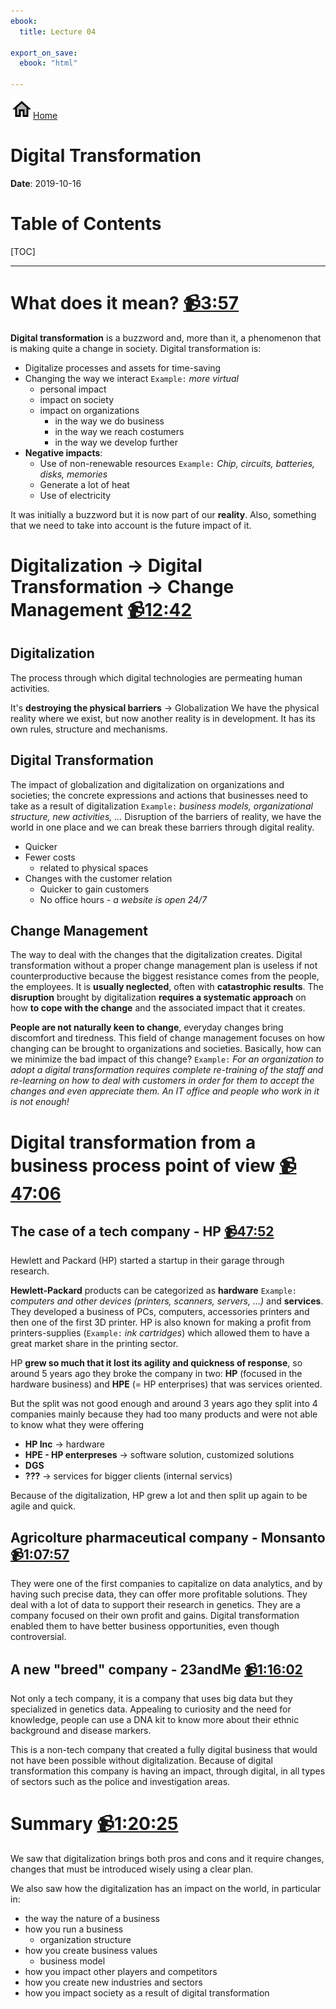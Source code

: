 ```yaml
---
ebook:
  title: Lecture 04

export_on_save:
  ebook: "html"

---
```


<a href="https://zanna-37.github.io/I-E_Basis_2019/"><img src="./resources/home.png" alt="Home" style="vertical-align: bottom;">Home</a>

# Digital Transformation

**Date**: 2019-10-16

# Table of Contents

[TOC]

-----

# What does it mean? [📹3:57](https://youtu.be/pMW-OOUO3jY?t=237)

**Digital transformation** is a buzzword and, more than it, a phenomenon that is making quite a change in society. Digital transformation is:

- Digitalize processes and assets for time-saving
- Changing the way we interact `Example:` _more virtual_
  - personal impact
  - impact on society
  - impact on organizations
    - in the way we do business
    - in the way we reach costumers
    - in the way we develop further
- **Negative impacts**:
  - Use of non-renewable resources `Example:` _Chip, circuits, batteries, disks, memories_
  - Generate a lot of heat
  - Use of electricity

It was initially a buzzword but it is now part of our **reality**. Also, something that we need to take into account is the future impact of it.

# Digitalization → Digital Transformation → Change Management [📹12:42](https://youtu.be/pMW-OOUO3jY?t=762)

## Digitalization

The process through which digital technologies are permeating human activities.

It's **destroying the physical barriers** → Globalization
We have the physical reality where we exist, but now another reality is in development. It has its own rules, structure and mechanisms.

## Digital Transformation

The impact of globalization and digitalization on organizations and societies; the concrete expressions and actions that businesses need to take as a result of digitalization `Example:` _business models, organizational structure, new activities, …_
Disruption of the barriers of reality, we have the world in one place and we can break these barriers through digital reality.

- Quicker
- Fewer costs
  - related to physical spaces
- Changes with the customer relation
  - Quicker to gain customers
  - No office hours _- a website is open 24/7_

## Change Management

The way to deal with the changes that the digitalization creates. Digital transformation without a proper change management plan is useless if not counterproductive because the biggest resistance comes from the people, the employees.
It is **usually neglected**, often with **catastrophic results**.
The **disruption** brought by digitalization **requires a systematic approach** on how **to cope with the change** and the associated impact that it creates.

**People are not naturally keen to change**, everyday changes bring discomfort and tiredness. This field of change management focuses on how changing can be brought to organizations and societies. Basically, how can we minimize the bad impact of this change? `Example:` _For an organization to adopt a digital transformation requires complete re-training of the staff and re-learning on how to deal with customers in order for them to accept the changes and even appreciate them. An IT office and people who work in it is not enough!_

# Digital transformation from a business process point of view [📹47:06](https://youtu.be/pMW-OOUO3jY?t=2826)

## The case of a tech company - HP [📹47:52](https://youtu.be/pMW-OOUO3jY?t=2872)

Hewlett and Packard (HP) started a startup in their garage through research.

**Hewlett-Packard** products can be categorized as **hardware** `Example:` _computers and other devices (printers, scanners, servers, …)_ and **services**.
They developed a business of PCs, computers, accessories printers and then one of the first 3D printer. HP is also known for making a profit from printers-supplies (`Example:` _ink cartridges_) which allowed them to have a great market share in the printing sector.

HP **grew so much that it lost its agility and quickness of response**, so around 5 years ago they broke the company in two:
**HP** (focused in the hardware business) and **HPE** (= HP enterprises) that was services oriented.

But the split was not good enough and around 3 years ago they split into 4 companies mainly because they had too many products and were not able to know what they were offering

- **HP Inc** → hardware
- **HPE - HP enterpreses** → software solution, customized solutions
- **DGS**
- **???** → services for bigger clients (internal servics)

Because of the digitalization, HP grew a lot and then split up again to be agile and quick.

## Agricolture pharmaceutical company - Monsanto [📹1:07:57](https://youtu.be/pMW-OOUO3jY?t=4077)

They were one of the first companies to capitalize on data analytics, and by having such precise data, they can offer more profitable solutions. They deal with a lot of data to support their research in genetics.
They are a company focused on their own profit and gains. Digital transformation enabled them to have better business opportunities, even though controversial.

## A new "breed" company - 23andMe [📹1:16:02](https://youtu.be/pMW-OOUO3jY?t=4562)

Not only a tech company, it is a company that uses big data but they specialized in genetics data.
Appealing to curiosity and the need for knowledge, people can use a DNA kit to know more about their ethnic background and disease markers.

This is a non-tech company that created a fully digital business that would not have been possible without digitalization. Because of digital transformation this company is having an impact, through digital, in all types of sectors such as the police and investigation areas.

# Summary [📹1:20:25](https://youtu.be/pMW-OOUO3jY?t=4825)

We saw that digitalization brings both pros and cons and it require changes, changes that must be introduced wisely using a clear plan.

We also saw how the digitalization has an impact on the world, in particular in:

- the way the nature of a business
- how you run a business
  - organization structure
- how you create business values
  - business model
- how you impact other players and competitors
- how you create new industries and sectors
- how you impact society as a result of digital transformation
